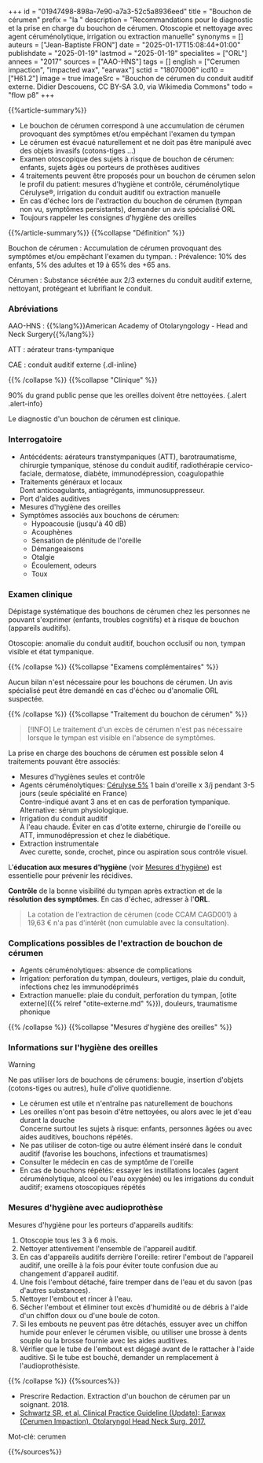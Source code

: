 +++
id = "01947498-898a-7e90-a7a3-52c5a8936eed"
title = "Bouchon de cérumen"
prefix = "la "
description = "Recommandations pour le diagnostic et la prise en charge du bouchon de cérumen. Otoscopie et nettoyage avec agent céruménolytique, irrigation ou extraction manuelle"
synonyms = []
auteurs = ["Jean-Baptiste FRON"]
date = "2025-01-17T15:08:44+01:00"
publishdate = "2025-01-19"
lastmod = "2025-01-19"
specialites = ["ORL"]
annees = "2017"
sources = ["AAO-HNS"]
tags = []
english = ["Cerumen impaction", "impacted wax", "earwax"]
sctid = "18070006"
icd10 = ["H61.2"]
image = true
imageSrc = "Bouchon de cérumen du conduit auditif externe. Didier Descouens, CC BY-SA 3.0, via Wikimedia Commons"
todo = "flow p8"
+++

{{%article-summary%}}

- Le bouchon de cérumen correspond à une accumulation de cérumen provoquant des symptômes et/ou empêchant l'examen du tympan
- Le cérumen est évacué naturellement et ne doit pas être manipulé avec des objets invasifs (cotons-tiges ...)
- Examen otoscopique des sujets à risque de bouchon de cérumen: enfants, sujets âgés ou porteurs de prothèses auditives
- 4 traitements peuvent être proposés pour un bouchon de cérumen selon le profil du patient: mesures d'hygiène et contrôle, céruménolytique Cérulyse®, irrigation du conduit auditif ou extraction manuelle
- En cas d'échec lors de l'extraction du bouchon de cérumen (tympan non vu, symptômes persistants), demander un avis spécialisé ORL
- Toujours rappeler les consignes d'hygiène des oreilles

{{%/article-summary%}}
{{%collapse "Définition" %}}

Bouchon de cérumen
: Accumulation de cérumen provoquant des symptômes et/ou empêchant l'examen du tympan.
: Prévalence: 10% des enfants, 5% des adultes et 19 à 65% des +65 ans.

Cérumen
: Substance sécrétée aux 2/3 externes du conduit auditif externe, nettoyant, protégeant et lubrifiant le conduit.

### Abréviations

AAO-HNS
: {{%lang%}}American Academy of Otolaryngology - Head and Neck Surgery{{%/lang%}}

ATT
: aérateur trans-tympanique

CAE
: conduit auditif externe
{.dl-inline}

{{% /collapse %}}
{{%collapse "Clinique" %}}

90% du grand public pense que les oreilles doivent être nettoyées.
{.alert .alert-info}

Le diagnostic d'un bouchon de cérumen est clinique.

### Interrogatoire

- Antécédents: aérateurs transtympaniques (ATT), barotraumatisme, chirurgie tympanique, sténose du conduit auditif, radiothérapie cervico-faciale, dermatose, diabète, immunodépression, coagulopathie
- Traitements généraux et locaux  
  Dont anticoagulants, antiagrégants, immunosuppresseur.
- Port d'aides auditives
- Mesures d'hygiène des oreilles
- Symptômes associés aux bouchons de cérumen:
  - Hypoacousie (jusqu'à 40 dB)
  - Acouphènes
  - Sensation de plénitude de l'oreille
  - Démangeaisons
  - Otalgie
  - Écoulement, odeurs
  - Toux

### Examen clinique

Dépistage systématique des bouchons de cérumen chez les personnes ne pouvant s'exprimer (enfants, troubles cognitifs) et à risque de bouchon (appareils auditifs).

Otoscopie: anomalie du conduit auditif, bouchon occlusif ou non, tympan visible et état tympanique.

{{% /collapse %}}
{{%collapse "Examens complémentaires" %}}

Aucun bilan n'est nécessaire pour les bouchons de cérumen. Un avis spécialisé peut être demandé en cas d'échec ou d'anomalie ORL suspectée.

{{% /collapse %}}
{{%collapse "Traitement du bouchon de cérumen" %}}

> [!INFO]
> Le traitement d'un excès de cérumen n'est pas nécessaire lorsque le tympan est visible en l'absence de symptômes.

La prise en charge des bouchons de cérumen est possible selon 4 traitements pouvant être associés:

- Mesures d'hygiènes seules et contrôle
- Agents céruménolytiques: [Cérulyse 5%](https://base-donnees-publique.medicaments.gouv.fr/affichageDoc.php?specid=69170503&typedoc=R) 1 bain d'oreille x 3/j pendant 3-5 jours (seule spécialité en France)  
  Contre-indiqué avant 3 ans et en cas de perforation tympanique. Alternative: sérum physiologique.
- Irrigation du conduit auditif  
  À l'eau chaude. Éviter en cas d'otite externe, chirurgie de l'oreille ou ATT, immunodépression et chez le diabétique.
- Extraction instrumentale  
  Avec curette, sonde, crochet, pince ou aspiration sous contrôle visuel.

L'**éducation aux mesures d'hygiène** (voir [Mesures d'hygiène](#mesures-dhygiène-des-oreilles)) est essentielle pour prévenir les récidives.

**Contrôle** de la bonne visibilité du tympan après extraction et de la **résolution des symptômes**. En cas d'échec, adresser à l'**ORL**.

> La cotation de l'extraction de cérumen (code CCAM CAGD001) à 19,63 € n'a pas d'intérêt (non cumulable avec la consultation).

### Complications possibles de l'extraction de bouchon de cérumen

- Agents céruménolytiques: absence de complications
- Irrigation: perforation du tympan, douleurs, vertiges, plaie du conduit, infections chez les immunodéprimés
- Extraction manuelle: plaie du conduit, perforation du tympan, [otite externe]({{% relref "otite-externe.md" %}}), douleurs, traumatisme phonique

{{% /collapse %}}
{{%collapse "Mesures d'hygiène des oreilles" %}}

### Informations sur l'hygiène des oreilles

> [!WARNING]
> Ne pas utiliser lors de bouchons de cérumens: bougie, insertion d'objets (cotons-tiges ou autres), huile d'olive quotidienne.

- Le cérumen est utile et n'entraîne pas naturellement de bouchons
- Les oreilles n'ont pas besoin d'être nettoyées, ou alors avec le jet d'eau durant la douche  
  Concerne surtout les sujets à risque: enfants, personnes âgées ou avec aides auditives, bouchons répétés.
- Ne pas utiliser de coton-tige ou autre élément inséré dans le conduit auditif (favorise les bouchons, infections et traumatismes)
- Consulter le médecin en cas de symptôme de l'oreille
- En cas de bouchons répétés: essayer les instillations locales (agent céruménolytique, alcool ou l'eau oxygénée) ou les irrigations du conduit auditif; examens otoscopiques répétés

### Mesures d'hygiène avec audioprothèse

Mesures d'hygiène pour les porteurs d'appareils auditifs:

1. Otoscopie tous les 3 à 6 mois.
2. Nettoyer attentivement l'ensemble de l'appareil auditif.
3. En cas d'appareils auditifs derrière l'oreille: retirer l'embout de l'appareil auditif, une oreille à la fois pour éviter toute confusion due au changement d'appareil auditif.
4. Une fois l'embout détaché, faire tremper dans de l'eau et du savon (pas d'autres substances).
5. Nettoyer l'embout et rincer à l'eau.
6. Sécher l'embout et éliminer tout excès d'humidité ou de débris à l'aide d'un chiffon doux ou d'une boule de coton.
7. Si les embouts ne peuvent pas être détachés, essuyer avec un chiffon humide pour enlever le cérumen visible, ou utiliser une brosse à dents souple ou la brosse fournie avec les aides auditives.
8. Vérifier que le tube de l'embout est dégagé avant de le rattacher à l'aide auditive. Si le tube est bouché, demander un remplacement à l'audioprothésiste.

{{% /collapse %}}
{{%sources%}}

- Prescrire Redaction. Extraction d'un bouchon de cérumen par un soignant. 2018.
- [Schwartz SR, et al. Clinical Practice Guideline (Update): Earwax (Cerumen Impaction). Otolaryngol Head Neck Surg. 2017.](https://aao-hnsfjournals.onlinelibrary.wiley.com/doi/10.1177/0194599816671491)

Mot-clé: cerumen

{{%/sources%}}
